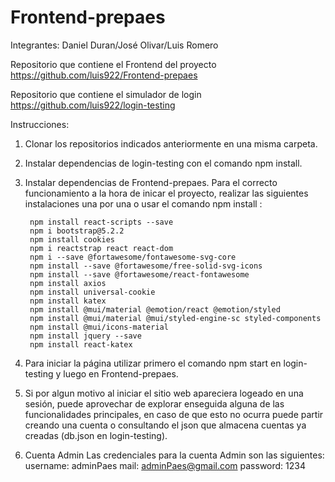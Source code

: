 # Frontend-prepaes
Integrantes: Daniel Duran/José Olivar/Luis Romero

Repositorio que contiene el Frontend del proyecto
https://github.com/luis922/Frontend-prepaes

Repositorio que contiene el simulador de login
https://github.com/luis922/login-testing

Instrucciones:

1. Clonar los repositorios indicados anteriormente en una misma carpeta.
2. Instalar dependencias de login-testing con el comando npm install.
3. Instalar dependencias de Frontend-prepaes.
    Para el correcto funcionamiento a la hora de inicar el proyecto, realizar las siguientes instalaciones una por una o usar el comando npm install :
    
 		npm install react-scripts --save
		npm i bootstrap@5.2.2
		npm install cookies
		npm i reactstrap react react-dom
		npm i --save @fortawesome/fontawesome-svg-core
		npm install --save @fortawesome/free-solid-svg-icons
		npm install --save @fortawesome/react-fontawesome
		npm install axios
		npm install universal-cookie
		npm install katex
		npm install @mui/material @emotion/react @emotion/styled
		npm install @mui/material @mui/styled-engine-sc styled-components
		npm install @mui/icons-material
		npm install jquery --save
		npm install react-katex
    
4. Para iniciar la página utilizar primero el comando npm start en login-testing y luego en Frontend-prepaes.   
5. Si por algun motivo al iniciar el sitio web apareciera logeado en una sesión, puede aprovechar de explorar enseguida alguna de las funcionalidades principales, en caso de    que esto no ocurra puede partir creando una cuenta o consultando el json que almacena cuentas ya creadas (db.json en login-testing).
		

6. Cuenta Admin
   Las credenciales para la cuenta Admin son las siguientes:
    username: adminPaes
    mail: adminPaes@gmail.com
    password: 1234
